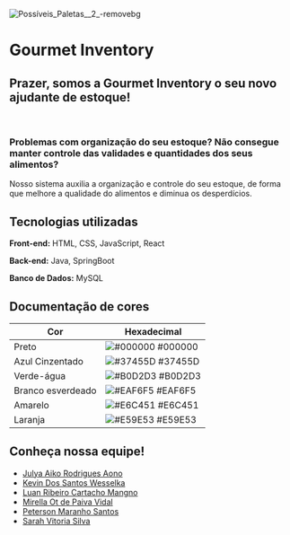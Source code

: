 ![Possíveis_Paletas__2_-removebg](https://github.com/Gourmet-Inventory/.github/assets/89167232/de7ad406-ea64-4aea-b39b-b2279a2b4a6a)

<h1>Gourmet Inventory</h1>
<h2> Prazer, somos a Gourmet Inventory o seu novo ajudante de estoque! </h2> 

</br>
<h3>Problemas com organização do seu estoque? Não consegue manter controle das validades e quantidades dos seus alimentos?</h3>
Nosso sistema auxilia a organização e controle do seu estoque, de forma que melhore a qualidade do alimentos e diminua os desperdícios.      
</br>

## **Tecnologias utilizadas**

**Front-end:** HTML, CSS, JavaScript, React 

**Back-end:** Java, SpringBoot 

**Banco de Dados:** MySQL

## **Documentação de cores**

| Cor               | Hexadecimal                                                |
| ----------------- | ---------------------------------------------------------------- |
| Preto      | ![#000000](https://via.placeholder.com/10/000000?text=+)  #000000 |
| Azul Cinzentado   | ![#37455D](https://via.placeholder.com/10/37455D?text=+) #37455D |
| Verde-água     | ![#B0D2D3](https://via.placeholder.com/10/B0D2D3?text=+) #B0D2D3 |
| Branco esverdeado     | ![#EAF6F5](https://via.placeholder.com/10/EAF6F5?text=+) #EAF6F5 |
| Amarelo      | ![#E6C451](https://via.placeholder.com/10/E6C451?text=+) #E6C451 |
| Laranja      | ![#E59E53](https://via.placeholder.com/10/E59E53?text=+) #E59E53 |


## **Conheça nossa equipe!**
- [Julya Aiko Rodrigues Aono](https://github.com/AikoJu)
- [Kevin Dos Santos Wesselka](https://github.com/KevinDSWesselka)
- [Luan Ribeiro Cartacho Mangno](https://github.com/LuanMagno811)
- [Mirella Ot de Paiva Vidal](https://github.com/Mirella-Ot)
- [Peterson Maranho Santos](https://github.com/Voltty)
- [Sarah Vitoria Silva](https://github.com/SarahVS02) 
